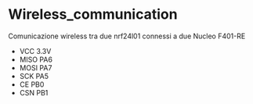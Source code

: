 # Wireless_communication
Comunicazione wireless tra due nrf24l01 connessi a due Nucleo F401-RE

 * VCC  3.3V
 * MISO PA6
 * MOSI PA7
 * SCK  PA5
 * CE   PB0
 * CSN  PB1
